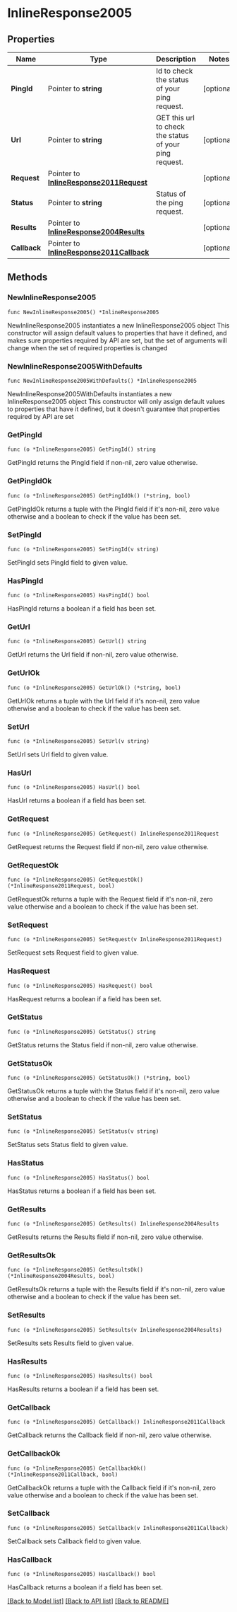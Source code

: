 # InlineResponse2005

## Properties

Name | Type | Description | Notes
------------ | ------------- | ------------- | -------------
**PingId** | Pointer to **string** | Id to check the status of your ping request. | [optional] 
**Url** | Pointer to **string** | GET this url to check the status of your ping request. | [optional] 
**Request** | Pointer to [**InlineResponse2011Request**](InlineResponse2011Request.md) |  | [optional] 
**Status** | Pointer to **string** | Status of the ping request. | [optional] 
**Results** | Pointer to [**InlineResponse2004Results**](InlineResponse2004Results.md) |  | [optional] 
**Callback** | Pointer to [**InlineResponse2011Callback**](InlineResponse2011Callback.md) |  | [optional] 

## Methods

### NewInlineResponse2005

`func NewInlineResponse2005() *InlineResponse2005`

NewInlineResponse2005 instantiates a new InlineResponse2005 object
This constructor will assign default values to properties that have it defined,
and makes sure properties required by API are set, but the set of arguments
will change when the set of required properties is changed

### NewInlineResponse2005WithDefaults

`func NewInlineResponse2005WithDefaults() *InlineResponse2005`

NewInlineResponse2005WithDefaults instantiates a new InlineResponse2005 object
This constructor will only assign default values to properties that have it defined,
but it doesn't guarantee that properties required by API are set

### GetPingId

`func (o *InlineResponse2005) GetPingId() string`

GetPingId returns the PingId field if non-nil, zero value otherwise.

### GetPingIdOk

`func (o *InlineResponse2005) GetPingIdOk() (*string, bool)`

GetPingIdOk returns a tuple with the PingId field if it's non-nil, zero value otherwise
and a boolean to check if the value has been set.

### SetPingId

`func (o *InlineResponse2005) SetPingId(v string)`

SetPingId sets PingId field to given value.

### HasPingId

`func (o *InlineResponse2005) HasPingId() bool`

HasPingId returns a boolean if a field has been set.

### GetUrl

`func (o *InlineResponse2005) GetUrl() string`

GetUrl returns the Url field if non-nil, zero value otherwise.

### GetUrlOk

`func (o *InlineResponse2005) GetUrlOk() (*string, bool)`

GetUrlOk returns a tuple with the Url field if it's non-nil, zero value otherwise
and a boolean to check if the value has been set.

### SetUrl

`func (o *InlineResponse2005) SetUrl(v string)`

SetUrl sets Url field to given value.

### HasUrl

`func (o *InlineResponse2005) HasUrl() bool`

HasUrl returns a boolean if a field has been set.

### GetRequest

`func (o *InlineResponse2005) GetRequest() InlineResponse2011Request`

GetRequest returns the Request field if non-nil, zero value otherwise.

### GetRequestOk

`func (o *InlineResponse2005) GetRequestOk() (*InlineResponse2011Request, bool)`

GetRequestOk returns a tuple with the Request field if it's non-nil, zero value otherwise
and a boolean to check if the value has been set.

### SetRequest

`func (o *InlineResponse2005) SetRequest(v InlineResponse2011Request)`

SetRequest sets Request field to given value.

### HasRequest

`func (o *InlineResponse2005) HasRequest() bool`

HasRequest returns a boolean if a field has been set.

### GetStatus

`func (o *InlineResponse2005) GetStatus() string`

GetStatus returns the Status field if non-nil, zero value otherwise.

### GetStatusOk

`func (o *InlineResponse2005) GetStatusOk() (*string, bool)`

GetStatusOk returns a tuple with the Status field if it's non-nil, zero value otherwise
and a boolean to check if the value has been set.

### SetStatus

`func (o *InlineResponse2005) SetStatus(v string)`

SetStatus sets Status field to given value.

### HasStatus

`func (o *InlineResponse2005) HasStatus() bool`

HasStatus returns a boolean if a field has been set.

### GetResults

`func (o *InlineResponse2005) GetResults() InlineResponse2004Results`

GetResults returns the Results field if non-nil, zero value otherwise.

### GetResultsOk

`func (o *InlineResponse2005) GetResultsOk() (*InlineResponse2004Results, bool)`

GetResultsOk returns a tuple with the Results field if it's non-nil, zero value otherwise
and a boolean to check if the value has been set.

### SetResults

`func (o *InlineResponse2005) SetResults(v InlineResponse2004Results)`

SetResults sets Results field to given value.

### HasResults

`func (o *InlineResponse2005) HasResults() bool`

HasResults returns a boolean if a field has been set.

### GetCallback

`func (o *InlineResponse2005) GetCallback() InlineResponse2011Callback`

GetCallback returns the Callback field if non-nil, zero value otherwise.

### GetCallbackOk

`func (o *InlineResponse2005) GetCallbackOk() (*InlineResponse2011Callback, bool)`

GetCallbackOk returns a tuple with the Callback field if it's non-nil, zero value otherwise
and a boolean to check if the value has been set.

### SetCallback

`func (o *InlineResponse2005) SetCallback(v InlineResponse2011Callback)`

SetCallback sets Callback field to given value.

### HasCallback

`func (o *InlineResponse2005) HasCallback() bool`

HasCallback returns a boolean if a field has been set.


[[Back to Model list]](../README.md#documentation-for-models) [[Back to API list]](../README.md#documentation-for-api-endpoints) [[Back to README]](../README.md)


